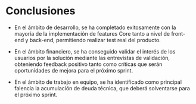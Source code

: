 # Conclusiones

- En el ámbito de desarrollo, se ha completado exitosamente con la mayoría de la implementación de features Core tanto a nivel de front-end y back-end, permitiendo realizar test real del producto.

- En el ámbito financiero, se ha conseguido validar el interés de los usuarios por la solución mediante las entrevistas de validación, obteniendo feedback positivo tanto como críticas que serán oportunidades de mejora para el próximo sprint.

- En el ámbito de trabajo en equipo, se ha identificado como principal falencia la acumulación de deuda técnica, que deberá solventarse para el próximo sprint.